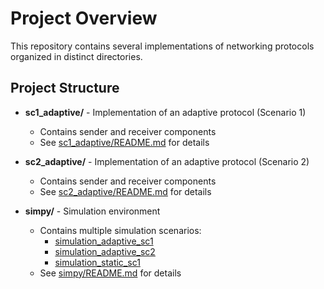 # Project Overview

This repository contains several implementations of networking protocols organized in distinct directories.

## Project Structure

- **sc1_adaptive/** - Implementation of an adaptive protocol (Scenario 1)
  - Contains sender and receiver components
  - See [sc1_adaptive/README.md](sc1_adaptive/README.md) for details

- **sc2_adaptive/** - Implementation of an adaptive protocol (Scenario 2)
  - Contains sender and receiver components
  - See [sc2_adaptive/README.md](sc2_adaptive/README.md) for details

- **simpy/** - Simulation environment
  - Contains multiple simulation scenarios:
    - [simulation_adaptive_sc1](simpy/simulation_adaptive_sc1)
    - [simulation_adaptive_sc2](simpy/simulation_adaptive_sc2)
    - [simulation_static_sc1](simpy/simulation_static_sc1)
  - See [simpy/README.md](simpy/README.md) for details

<!-- - **tcp/** - TCP protocol implementation
  - Contains sender and receiver components

- **udp/** - UDP protocol implementation
  - Contains protocol buffer definitions and build files -->

